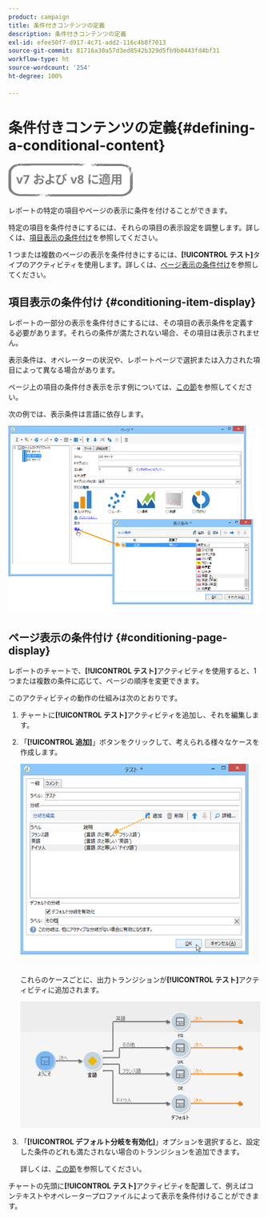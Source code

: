 ```yaml
---
product: campaign
title: 条件付きコンテンツの定義
description: 条件付きコンテンツの定義
exl-id: efee50f7-d917-4c71-add2-116c4b8f7013
source-git-commit: 81716a30a57d3ed8542b329d5fb9b0443fd4bf31
workflow-type: ht
source-wordcount: '254'
ht-degree: 100%

---
```


# 条件付きコンテンツの定義{#defining-a-conditional-content}

![](../../assets/common.svg)

レポートの特定の項目やページの表示に条件を付けることができます。

特定の項目を条件付きにするには、それらの項目の表示設定を調整します。詳しくは、[項目表示の条件付け](#conditioning-item-display)を参照してください。

1 つまたは複数のページの表示を条件付きにするには、**[!UICONTROL テスト]**&#x200B;タイプのアクティビティを使用します。詳しくは、[ページ表示の条件付け](#conditioning-page-display)を参照してください。

## 項目表示の条件付け {#conditioning-item-display}

レポートの一部分の表示を条件付きにするには、その項目の表示条件を定義する必要があります。それらの条件が満たされない場合、その項目は表示されません。

表示条件は、オペレーターの状況や、レポートページで選択または入力された項目によって異なる場合があります。

ページ上の項目の条件付き表示を示す例については、[この節](../../web/using/form-rendering.md#defining-fields-conditional-display)を参照してください。

次の例では、表示条件は言語に依存します。

![](assets/reporting_display_condition.png)

## ページ表示の条件付け {#conditioning-page-display}

レポートのチャートで、**[!UICONTROL テスト]**&#x200B;アクティビティを使用すると、1 つまたは複数の条件に応じて、ページの順序を変更できます。

このアクティビティの動作の仕組みは次のとおりです。

1. チャートに&#x200B;**[!UICONTROL テスト]**&#x200B;アクティビティを追加し、それを編集します。
1. 「**[!UICONTROL 追加]**」ボタンをクリックして、考えられる様々なケースを作成します。

   ![](assets/reporting_test_sample.png)

   これらのケースごとに、出力トランジションが&#x200B;**[!UICONTROL テスト]**&#x200B;アクティビティに追加されます。

   ![](assets/reporting_test_transitions.png)

1. 「**[!UICONTROL デフォルト分岐を有効化]**」オプションを選択すると、設定した条件のどれも満たされない場合のトランジションを追加できます。

   詳しくは、[この節](../../web/using/defining-web-forms-page-sequencing.md#conditional-page-display)を参照してください。

チャートの先頭に&#x200B;**[!UICONTROL テスト]**&#x200B;アクティビティを配置して、例えばコンテキストやオペレータープロファイルによって表示を条件付けることができます。
